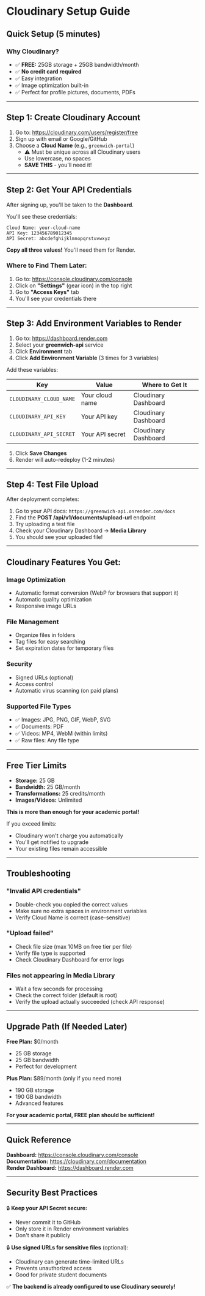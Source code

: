 # Cloudinary Setup Guide

## Quick Setup (5 minutes)

### Why Cloudinary?

- ✅ **FREE:** 25GB storage + 25GB bandwidth/month
- ✅ **No credit card required**
- ✅ Easy integration
- ✅ Image optimization built-in
- ✅ Perfect for profile pictures, documents, PDFs

---

## Step 1: Create Cloudinary Account

1. Go to: https://cloudinary.com/users/register/free
2. Sign up with email or Google/GitHub
3. Choose a **Cloud Name** (e.g., `greenwich-portal`)
   - ⚠️ Must be unique across all Cloudinary users
   - Use lowercase, no spaces
   - **SAVE THIS** - you'll need it!

---

## Step 2: Get Your API Credentials

After signing up, you'll be taken to the **Dashboard**.

You'll see these credentials:

```
Cloud Name: your-cloud-name
API Key: 123456789012345
API Secret: abcdefghijklmnopqrstuvwxyz
```

**Copy all three values!** You'll need them for Render.

### Where to Find Them Later:

1. Go to: https://console.cloudinary.com/console
2. Click on **"Settings"** (gear icon) in the top right
3. Go to **"Access Keys"** tab
4. You'll see your credentials there

---

## Step 3: Add Environment Variables to Render

1. Go to: https://dashboard.render.com
2. Select your **greenwich-api** service
3. Click **Environment** tab
4. Click **Add Environment Variable** (3 times for 3 variables)

Add these variables:

| Key                     | Value           | Where to Get It      |
| ----------------------- | --------------- | -------------------- |
| `CLOUDINARY_CLOUD_NAME` | Your cloud name | Cloudinary Dashboard |
| `CLOUDINARY_API_KEY`    | Your API key    | Cloudinary Dashboard |
| `CLOUDINARY_API_SECRET` | Your API secret | Cloudinary Dashboard |

5. Click **Save Changes**
6. Render will auto-redeploy (1-2 minutes)

---

## Step 4: Test File Upload

After deployment completes:

1. Go to your API docs: `https://greenwich-api.onrender.com/docs`
2. Find the **POST /api/v1/documents/upload-url** endpoint
3. Try uploading a test file
4. Check your Cloudinary Dashboard → **Media Library**
5. You should see your uploaded file!

---

## Cloudinary Features You Get:

### Image Optimization

- Automatic format conversion (WebP for browsers that support it)
- Automatic quality optimization
- Responsive image URLs

### File Management

- Organize files in folders
- Tag files for easy searching
- Set expiration dates for temporary files

### Security

- Signed URLs (optional)
- Access control
- Automatic virus scanning (on paid plans)

### Supported File Types

- ✅ Images: JPG, PNG, GIF, WebP, SVG
- ✅ Documents: PDF
- ✅ Videos: MP4, WebM (within limits)
- ✅ Raw files: Any file type

---

## Free Tier Limits

- **Storage:** 25 GB
- **Bandwidth:** 25 GB/month
- **Transformations:** 25 credits/month
- **Images/Videos:** Unlimited

**This is more than enough for your academic portal!**

If you exceed limits:

- Cloudinary won't charge you automatically
- You'll get notified to upgrade
- Your existing files remain accessible

---

## Troubleshooting

### "Invalid API credentials"

- Double-check you copied the correct values
- Make sure no extra spaces in environment variables
- Verify Cloud Name is correct (case-sensitive)

### "Upload failed"

- Check file size (max 10MB on free tier per file)
- Verify file type is supported
- Check Cloudinary Dashboard for error logs

### Files not appearing in Media Library

- Wait a few seconds for processing
- Check the correct folder (default is root)
- Verify the upload actually succeeded (check API response)

---

## Upgrade Path (If Needed Later)

**Free Plan:** $0/month

- 25 GB storage
- 25 GB bandwidth
- Perfect for development

**Plus Plan:** $89/month (only if you need more)

- 190 GB storage
- 190 GB bandwidth
- Advanced features

**For your academic portal, FREE plan should be sufficient!**

---

## Quick Reference

**Dashboard:** https://console.cloudinary.com/console  
**Documentation:** https://cloudinary.com/documentation  
**Render Dashboard:** https://dashboard.render.com

---

## Security Best Practices

🔒 **Keep your API Secret secure:**

- Never commit it to GitHub
- Only store it in Render environment variables
- Don't share it publicly

🔒 **Use signed URLs for sensitive files** (optional):

- Cloudinary can generate time-limited URLs
- Prevents unauthorized access
- Good for private student documents

✅ **The backend is already configured to use Cloudinary securely!**
